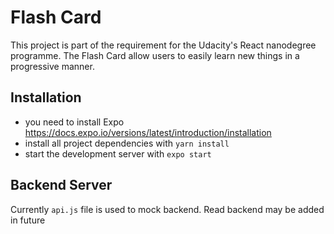 # Flash Card

This project is part of the requirement for the Udacity's React nanodegree programme. The Flash Card allow users to easily learn new things in a progressive manner.

## Installation

- you need to install Expo https://docs.expo.io/versions/latest/introduction/installation
- install all project dependencies with `yarn install`
- start the development server with `expo start`

## Backend Server

Currently `api.js` file is used to mock backend. Read backend may be added in future
